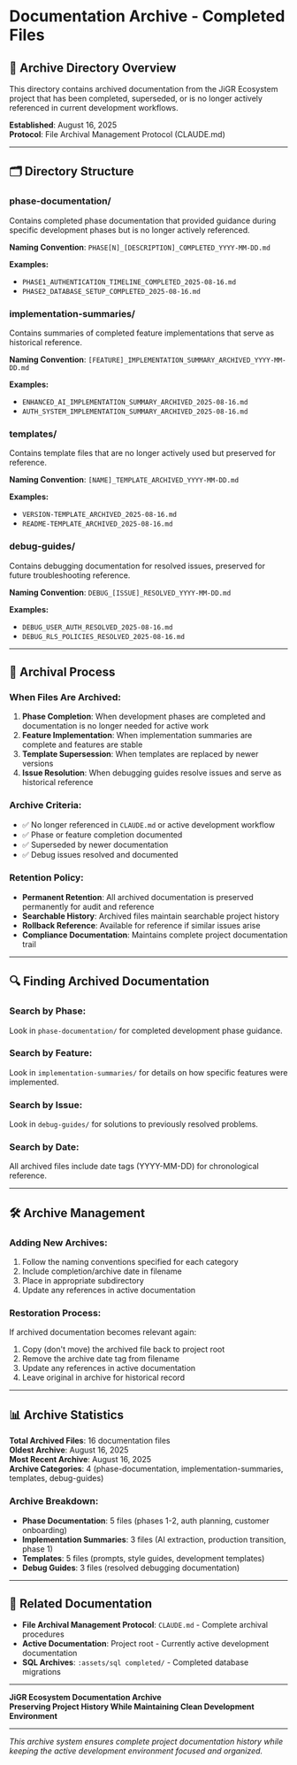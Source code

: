 # Documentation Archive - Completed Files

## 📁 Archive Directory Overview

This directory contains archived documentation from the JiGR Ecosystem project that has been completed, superseded, or is no longer actively referenced in current development workflows.

**Established**: August 16, 2025  
**Protocol**: File Archival Management Protocol (CLAUDE.md)

---

## 🗂️ Directory Structure

### **phase-documentation/**
Contains completed phase documentation that provided guidance during specific development phases but is no longer actively referenced.

**Naming Convention**: `PHASE[N]_[DESCRIPTION]_COMPLETED_YYYY-MM-DD.md`

**Examples:**
- `PHASE1_AUTHENTICATION_TIMELINE_COMPLETED_2025-08-16.md`
- `PHASE2_DATABASE_SETUP_COMPLETED_2025-08-16.md`

### **implementation-summaries/**
Contains summaries of completed feature implementations that serve as historical reference.

**Naming Convention**: `[FEATURE]_IMPLEMENTATION_SUMMARY_ARCHIVED_YYYY-MM-DD.md`

**Examples:**
- `ENHANCED_AI_IMPLEMENTATION_SUMMARY_ARCHIVED_2025-08-16.md`
- `AUTH_SYSTEM_IMPLEMENTATION_SUMMARY_ARCHIVED_2025-08-16.md`

### **templates/**
Contains template files that are no longer actively used but preserved for reference.

**Naming Convention**: `[NAME]_TEMPLATE_ARCHIVED_YYYY-MM-DD.md`

**Examples:**
- `VERSION-TEMPLATE_ARCHIVED_2025-08-16.md`
- `README-TEMPLATE_ARCHIVED_2025-08-16.md`

### **debug-guides/**
Contains debugging documentation for resolved issues, preserved for future troubleshooting reference.

**Naming Convention**: `DEBUG_[ISSUE]_RESOLVED_YYYY-MM-DD.md`

**Examples:**
- `DEBUG_USER_AUTH_RESOLVED_2025-08-16.md`
- `DEBUG_RLS_POLICIES_RESOLVED_2025-08-16.md`

---

## 🔄 Archival Process

### **When Files Are Archived:**
1. **Phase Completion**: When development phases are completed and documentation is no longer needed for active work
2. **Feature Implementation**: When implementation summaries are complete and features are stable
3. **Template Supersession**: When templates are replaced by newer versions
4. **Issue Resolution**: When debugging guides resolve issues and serve as historical reference

### **Archive Criteria:**
- ✅ No longer referenced in `CLAUDE.md` or active development workflow
- ✅ Phase or feature completion documented
- ✅ Superseded by newer documentation
- ✅ Debug issues resolved and documented

### **Retention Policy:**
- **Permanent Retention**: All archived documentation is preserved permanently for audit and reference
- **Searchable History**: Archived files maintain searchable project history
- **Rollback Reference**: Available for reference if similar issues arise
- **Compliance Documentation**: Maintains complete project documentation trail

---

## 🔍 Finding Archived Documentation

### **Search by Phase:**
Look in `phase-documentation/` for completed development phase guidance.

### **Search by Feature:**
Look in `implementation-summaries/` for details on how specific features were implemented.

### **Search by Issue:**
Look in `debug-guides/` for solutions to previously resolved problems.

### **Search by Date:**
All archived files include date tags (YYYY-MM-DD) for chronological reference.

---

## 🛠️ Archive Management

### **Adding New Archives:**
1. Follow the naming conventions specified for each category
2. Include completion/archive date in filename
3. Place in appropriate subdirectory
4. Update any references in active documentation

### **Restoration Process:**
If archived documentation becomes relevant again:
1. Copy (don't move) the archived file back to project root
2. Remove the archive date tag from filename
3. Update any references in active documentation
4. Leave original in archive for historical record

---

## 📊 Archive Statistics

**Total Archived Files**: 16 documentation files  
**Oldest Archive**: August 16, 2025  
**Most Recent Archive**: August 16, 2025  
**Archive Categories**: 4 (phase-documentation, implementation-summaries, templates, debug-guides)

### Archive Breakdown:
- **Phase Documentation**: 5 files (phases 1-2, auth planning, customer onboarding)
- **Implementation Summaries**: 3 files (AI extraction, production transition, phase 1)
- **Templates**: 5 files (prompts, style guides, development templates)
- **Debug Guides**: 3 files (resolved debugging documentation)

---

## 🔗 Related Documentation

- **File Archival Management Protocol**: `CLAUDE.md` - Complete archival procedures
- **Active Documentation**: Project root - Currently active development documentation  
- **SQL Archives**: `:assets/sql completed/` - Completed database migrations

---

**JiGR Ecosystem Documentation Archive**  
**Preserving Project History While Maintaining Clean Development Environment**

---

*This archive system ensures complete project documentation history while keeping the active development environment focused and organized.*